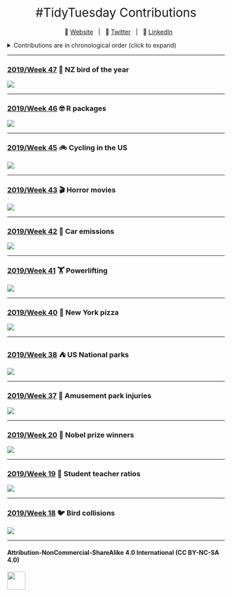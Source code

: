 <h1 style="font-weight:normal" align="center">
  &nbsp;#TidyTuesday Contributions&nbsp;
</h1>

<div align="center">

&nbsp;&nbsp;&nbsp;:link: [Website][Website]&nbsp;&nbsp;&nbsp;|&nbsp;&nbsp;&nbsp;:speech_balloon: [Twitter][Twitter]&nbsp;&nbsp;&nbsp;|&nbsp;&nbsp;&nbsp;:necktie: [LinkedIn][LinkedIn]

</div>

<!--
Quick Link
-->

[Twitter]:https://twitter.com/ldbailey255/
[LinkedIn]:https://www.linkedin.com/in/liam-bailey-446823118/
[Website]:https://liamdbailey.com/

<details>
<summary>Contributions are in chronological order (click to expand)</summary>

<!-- toc -->
* **2019**
  - 2019/Week 18 [:bird: Bird collisions](https://github.com/LiamDBailey/TidyTuesday/blob/master/plots/30_04_2019.png)
  - 2019/Week 19 [:raising_hand: Student teacher ratios](https://github.com/LiamDBailey/TidyTuesday/blob/master/plots/07_05_19.gif)
  - 2019/Week 20 [:medal_sports: Nobel prize winners](https://github.com/LiamDBailey/TidyTuesday/blob/master/plots/15_05_19.png)
  - 2019/Week 37 [:roller_coaster: Amusement park injuries](https://github.com/LiamDBailey/TidyTuesday/blob/master/plots/10_09_19_detailed.png)
  - 2019/Week 38 [:tent: US National parks](https://github.com/LiamDBailey/TidyTuesday/blob/master/plots/17_09_19.png)
  - 2019/Week 40 [:pizza: New York pizza](https://github.com/LiamDBailey/TidyTuesday/blob/master/plots/01_10_19.png)
  - 2019/Week 41 [:weight_lifting: Powerlifting](https://github.com/LiamDBailey/TidyTuesday/blob/master/plots/08_10_19.png)
  - 2019/Week 42 [:car: Car emissions](https://github.com/LiamDBailey/TidyTuesday/blob/master/plots/15_10_19_plots/15_10_19.png)
  - 2019/Week 43 [:clapper: Horror movies](https://github.com/LiamDBailey/TidyTuesday/blob/master/plots/22_10_19.png)
  - 2019/Week 45 [:bike: Cycling in the US](https://github.com/LiamDBailey/TidyTuesday/blob/master/plots/5_11_2019.png)
  - 2019/Week 46 [:nerd_face: R packages](https://github.com/LiamDBailey/TidyTuesday/blob/master/plots/Week46_2019.png)
  - 2019/Week 47 [:penguin: NZ bird of the year](https://github.com/LiamDBailey/TidyTuesday/blob/master/plots/Week47_2019.png)
* **2020**
  - 2020/Week 16 [TO DO]()
  - 2020/Week 46 [TO DO]()
* **2021**
  - 2021/Week 9 [TO DO]()

<!-- tocstop -->


</details>

***

### [2019/Week 47](https://github.com/LiamDBailey/TidyTuesday/blob/master/plots/Week47_2019.png) :penguin: NZ bird of the year

![](https://github.com/LiamDBailey/TidyTuesday/blob/master/plots/Week47_2019.png)

***

### [2019/Week 46](https://github.com/LiamDBailey/TidyTuesday/blob/master/plots/Week46_2019.png) :nerd_face: R packages

![](https://github.com/LiamDBailey/TidyTuesday/blob/master/plots/Week46_2019.png)

***

### [2019/Week 45](https://github.com/LiamDBailey/TidyTuesday/blob/master/plots/5_11_2019.png) :bike: Cycling in the US

![](https://github.com/LiamDBailey/TidyTuesday/blob/master/plots/5_11_2019.png)

***

### [2019/Week 43](https://github.com/LiamDBailey/TidyTuesday/blob/master/plots/22_10_19.png) :clapper: Horror movies

![](https://github.com/LiamDBailey/TidyTuesday/blob/master/plots/22_10_19.png)

***

### [2019/Week 42](https://github.com/LiamDBailey/TidyTuesday/blob/master/plots/15_10_19_plots/15_10_19.png) :car: Car emissions

![](https://github.com/LiamDBailey/TidyTuesday/blob/master/plots/15_10_19_plots/15_10_19.png)

***

### [2019/Week 41](https://github.com/LiamDBailey/TidyTuesday/blob/master/plots/08_10_19.png) :weight_lifting: Powerlifting

![](https://github.com/LiamDBailey/TidyTuesday/blob/master/plots/08_10_19.png)

***

### [2019/Week 40](https://github.com/LiamDBailey/TidyTuesday/blob/master/plots/01_10_19.png) :pizza: New York pizza

![](https://github.com/LiamDBailey/TidyTuesday/blob/master/plots/01_10_19.png)

***

### [2019/Week 38](https://github.com/LiamDBailey/TidyTuesday/blob/master/plots/17_09_19.png) :tent: US National parks

![](https://github.com/LiamDBailey/TidyTuesday/blob/master/plots/17_09_19.png)

***

### [2019/Week 37](https://github.com/LiamDBailey/TidyTuesday/blob/master/plots/10_09_19_detailed.png) :roller_coaster: Amusement park injuries

![](https://github.com/LiamDBailey/TidyTuesday/blob/master/plots/10_09_19_detailed.png)

***

### [2019/Week 20](https://github.com/LiamDBailey/TidyTuesday/blob/master/plots/15_05_19.png) :medal_sports: Nobel prize winners

![](https://github.com/LiamDBailey/TidyTuesday/blob/master/plots/15_05_19.png)

***

### [2019/Week 19](https://github.com/LiamDBailey/TidyTuesday/blob/master/plots/07_05_19.gif) :raising_hand: Student teacher ratios

![](https://github.com/LiamDBailey/TidyTuesday/blob/master/plots/07_05_19.gif)

***

### [2019/Week 18](https://github.com/LiamDBailey/TidyTuesday/blob/master/plots/30_04_2019.png) :bird: Bird collisions

![](https://github.com/LiamDBailey/TidyTuesday/blob/master/plots/30_04_2019.png)

***

#### Attribution-NonCommercial-ShareAlike 4.0 International (CC BY-NC-SA 4.0)
<div style="width:300px; height:200px">
<img src=https://camo.githubusercontent.com/00f7814990f36f84c5ea74cba887385d8a2f36be/68747470733a2f2f646f63732e636c6f7564706f7373652e636f6d2f696d616765732f63632d62792d6e632d73612e706e67 alt="" height="42">
</div>
